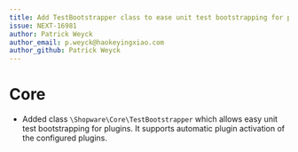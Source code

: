 ```yaml
---
title: Add TestBootstrapper class to ease unit test bootstrapping for plugins
issue: NEXT-16981
author: Patrick Weyck
author_email: p.weyck@haokeyingxiao.com 
author_github: Patrick Weyck
---
```

# Core
* Added class `\Shopware\Core\TestBootstrapper` which allows easy unit test bootstrapping for plugins. It supports automatic plugin activation of the configured plugins.
